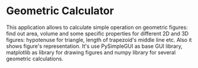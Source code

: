 # Geometric Calculator

This application allows to calculate simple operation on geometric figures: find out area, volume and some specific properties for different 2D and 3D figures: hypotenuse for triangle, length of trapezoid's middle line etc.
Also it shows figure's representation.
It's use PySimpleGUI as base GUI library, matplotlib as library for drawing figures and numpy library for several geometric calculations.